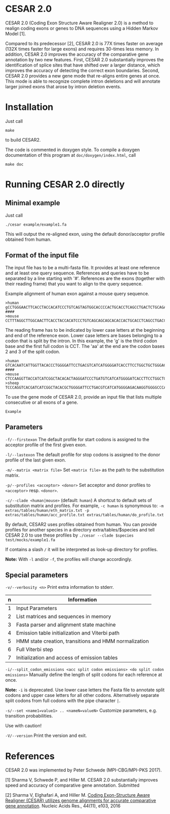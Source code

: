 # CESAR 2.0

CESAR 2.0 (Coding Exon Structure Aware Realigner 2.0) is a method to realign coding exons or genes to DNA sequences using a Hidden Markov Model [1].

Compared to its predecessor [2], CESAR 2.0 is 77X times faster on average (132X times faster for large exons) and requires 30-times less memory. In addition, CESAR 2.0 improves the accuracy of the comparative gene annotation by two new features. First, CESAR 2.0 substantially improves the identification of splice sites that have shifted over a larger distance, which improves the accuracy of detecting the correct exon boundaries. 
Second, CESAR 2.0 provides a new gene mode that re-aligns entire genes at once. This mode is able to recognize complete intron deletions and will annotate larger joined exons that arose by intron deletion events. 



# Installation
Just call 

`make` 

to build CESAR2.

The code is commented in doxygen style.
To compile a doxygen documentation of this program at `doc/doxygen/index.html`, call 

`make doc` 

# Running CESAR 2.0 directly
## Minimal example

Just call

`./cesar example/example1.fa`

This will output the re-aligned exon, using the default donor/acceptor profile obtained from human. 


## Format of the input file
The input file has to be a multi-fasta file. It provides at least one reference and
at least one query sequence. References and queries have to be separated by a
line starting with '#'. References are the exons (together with their reading frame) that you want to align to the query sequence.

Example alignment of human exon against a mouse query sequence.
```
>human
gCCTGGGAACTTCACCTACCACATCCCTGTCAGTAGTGGCACCCCACTGCACCTCAGCCTGACTCTGCAGATGaa    
####
>mouse
CCTTTAGGCTTGGCAACTTCACCTACCACATCCCTGTCAGCAGCAGCACACCACTGCACCTCAGCCTGACCCTGCAGATGAAGTGAG
```

The reading frame has to be indicated by lower case letters at the beginning and end of the reference exon. Lower case letters are bases belonging to a codon that is split by the intron. In this example, the 'g' is the third codon base and the first full codon is CCT. The 'aa' at the end are the codon bases 2 and 3 of the split codon. 

```
>human
GTCACAATCATTGGTTACACCCTGGGGATTCCTGACGTCATCATGGGGATCACCTTCCTGGCTGCTGGGACCAGCGTGCCTGACTGCATGGCCAGCCTCATTGTGGCCAGACAAg
####
>mouse
CTCCAAGGTTACCATCATCGGCTACACACTAGGGATCCCTGATGTCATCATGGGGATCACCTTCCTGGCTGCCGGAACCAGCGTGCCAGACTGCATGGCCAGCCTCATTGTAGCCAGACAAGGTGG
>sheep
TCCCAGGTCACGATCATCGGCTACACGCTGGGGATTCCTGACGTCATCATGGGGAGACAAGGTGGGGCCCACGTGGGGAGGGCTGGGAAGGGAAGCCAGGCCTCCCTACTTAGGGGGTAGGGGGAGCTTGCCTGG
```

To use the gene mode of CESAR 2.0, provide an input file that lists multiple consecutive or all exons of a gene. 
```
Example
```


## Parameters

`-f/--firstexon`
The default profile for start codons is assigned to the acceptor profile of
the first given exon.

`-l/--lastexon`
The default profile for stop codons is assigned to the donor profile of the last given exon.

`-m/--matrix <matrix file>`
Set `<matrix file>` as the path to the substitution matrix.

`-p/--profiles <acceptor> <donor>`
Set acceptor and donor profiles to `<acceptor>` resp. `<donor>`.

`-c/--clade <human|mouse>` (default: `human`)
A shortcut to default sets of substitution matrix and profiles.
For example, `-c human` is synonymous to:
`-m extras/tables/human/eth_matrix.txt -p extras/tables/human/acc_profile.txt extras/tables/human/do_profile.txt`

By default, CESAR2 uses profiles obtained from human.
You can provide profiles for another species in a directory extra/tables/$species and tell CESAR 2.0 to use these profiles by
`./cesar --clade $species test/mocks/example1.fa`

If <clade> contains a slash `/` it will be interpreted as look-up directory for profiles.

**Note:** With `-l` and/or `-f`, the profiles will change accordingly.



## Special parameters

`-v/--verbosity <n>`
Print extra information to stderr.

n  | Information
------------- | -------------
1  | Input Parameters
2  | List matrices and sequences in memory
3  | Fasta parser and alignment state machine
4  | Emission table initialization and Viterbi path
5  | HMM state creation, transitions and HMM normalization
6  | Full Viterbi step
7  | Initialization and access of emission tables


`-i/--split_codon_emissions <acc split codon emissions> <do split codon emissions>`
Manually define the length of split codons for each reference at once.

**Note:** `-i` is deprecated. Use lower case letters the Fasta file to annotate
split codons and upper case letters for all other codons. Alternatively
separate split codons from full codons with the pipe character `|`.


`-s/--set <name1=value1> .. <nameN=valueN>`
Customize parameters, e.g. transition probabilities. <!--- TODO: List available parameters. -->

Use with caution!


`-V/--version`
Print the version and exit.


# References
CESAR 2.0 was implemented by Peter Schwede (MPI-CBG/MPI-PKS 2017).

[1] Sharma V, Schwede P, and Hiller M. CESAR 2.0 substantially improves speed and accuracy of comparative gene annotation. Submitted

[2] Sharma V, Elghafari A, and Hiller M. [Coding Exon-Structure Aware Realigner (CESAR) utilizes genome alignments for accurate comparative gene annotation](https://academic.oup.com/nar/article-lookup/doi/10.1093/nar/gkw210). Nucleic Acids Res., 44(11), e103, 2016

